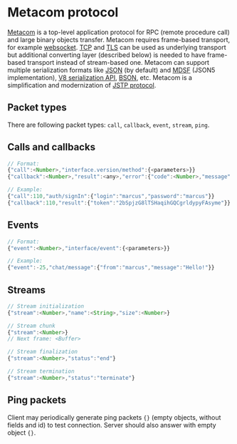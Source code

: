 # Metacom protocol

[Metacom](https://github.com/metarhia/metacom) is a top-level application
protocol for RPC (remote procedure call) and large binary objects transfer.
Metacom requires frame-based transport, for example
[websocket](https://tools.ietf.org/html/rfc6455).
[TCP](https://tools.ietf.org/html/rfc793) and
[TLS](https://tools.ietf.org/html/rfc8446) can be used as underlying transport
but additional converting layer (described below) is needed to have frame-based
transport instead of stream-based one. Metacom can support multiple serialization
formats like [JSON](https://tools.ietf.org/html/rfc8259) (by default) and
[MDSF](https://github.com/metarhia/mdsf) (JSON5 implementation),
[V8 serialization API](https://nodejs.org/api/v8.html#v8_serialization_api),
[BSON](http://bsonspec.org/), etc. Metacom is a simplification and modernization
of [JSTP protocol](https://github.com/metarhia/jstp).

## Packet types

There are following packet types: `call`, `callback`, `event`, `stream`, `ping`.

## Calls and callbacks

```js
// Format:
{"call":<Number>,"interface.version/method":{<parameters>}}
{"callback":<Number>,"result":<any>,"error":{"code":<Number>,"message":<String>}}

// Example:
{"call":110,"auth/signIn":{"login":"marcus","password":"marcus"}}
{"callback":110,"result":{"token":"2bSpjzG8lTSHaqihGQCgrldypyFAsyme"}}
```

## Events

```js
// Format:
{"event":<Number>,"interface/event":{<parameters>}}

// Example:
{"event":-25,"chat/message":{"from":"marcus","message":"Hello!"}}
```

## Streams

```js
// Stream initialization
{"stream":<Number>,"name":<String>,"size":<Number>}

// Stream chunk
{"stream":<Number>}
// Next frame: <Buffer>

// Stream finalization
{"stream":<Number>,"status":"end"}

// Stream termination
{"stream":<Number>,"status":"terminate"}
```

## Ping packets

Client may periodically generate ping packets `{}` (empty objects, without
fields and id) to test connection. Server should also answer with empty object
`{}`.
